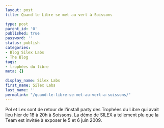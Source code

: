 ```yaml
---
layout: post
title: Quand le Libre se met au vert à Soissons

type: post
parent_id: '0'
published: true
password: ''
status: publish
categories:
- Blog Silex Labs
- The Blog
tags:
- trophées du libre
meta: {}

display_name: Silex Labs
first_name: Silex Labs
last_name: ''
permalink: "/quand-le-libre-se-met-au-vert-a-soissons/"
---
```


Pol et Lex sont de retour de l'install party des Trophées du Libre qui avait lieu hier de 18 à 20h à Soissons. La démo de SILEX a tellement plu que la Team est invitée à exposer le 5 et 6 juin 2009.